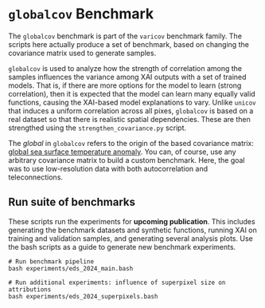 # `globalcov` Benchmark

The `globalcov` benchmark is part of the `varicov` benchmark family.
The scripts here actually produce a set of benchmark, based on changing the covariance matrix used to generate samples. 

`globalcov` is used to analyze how the strength of correlation among the samples influences the variance among XAI outputs with a set of trained models. That is, if there are more options for the model to learn (strong correlation), then it is expected that the model can learn many equally valid functions, causing the XAI-based model explanations to vary. Unlike `unicov` that induces a uniform correlation across all pixes, `globalcov` is based on a real dataset so that there is realistic spatial dependencies. These are then strengthed using the `strengthen_covariance.py` script.

The _global_ in `globalcov` refers to the origin of the based covariance matrix: [global sea surface temperature anomaly](https://psl.noaa.gov/data/gridded/data.cobe2.html). You can, of course, use any arbitrary covariance matrix to build a custom benchmark. Here, the goal was to use low-resolution data with both autocorrelation and teleconnections. 

## Run suite of benchmarks

These scripts run the experiments for **upcoming publication**. 
This includes generating the benchmark datasets and synthetic functions, running XAI on training and validation samples, and generating several analysis plots. Use the bash scripts as a guide to generate new benchmark experiments. 

	# Run benchmark pipeline
	bash experiments/eds_2024_main.bash

	# Run additional experiments: influence of superpixel size on attributions
	bash experiments/eds_2024_superpixels.bash

